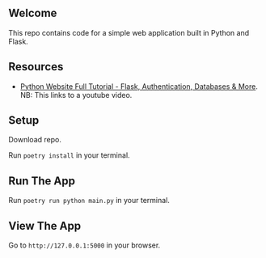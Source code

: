 ## Welcome

This repo contains code for a simple web application built in Python and Flask.

## Resources

- [Python Website Full Tutorial - Flask, Authentication, Databases & More](https://www.youtube.com/watch?v=dam0GPOAvVI). NB: This links to a youtube video.

## Setup

Download repo.

Run `poetry install` in your terminal.

## Run The App

Run `poetry run python main.py` in your terminal.

## View The App

Go to `http://127.0.0.1:5000` in your browser.
